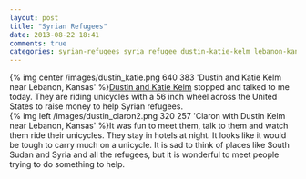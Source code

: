 ```yaml
---
layout: post
title: "Syrian Refugees"
date: 2013-08-22 18:41
comments: true
categories: syrian-refugees syria refugee dustin-katie-kelm lebanon-kansas mankato-kansas south-sudan
---
```

{% img center /images/dustin_katie.png 640 383 'Dustin and Katie Kelm near Lebanon, Kansas' %}[Dustin and Katie Kelm](https://www.facebook.com/RefugeRide) stopped and talked to me today.  They are riding unicycles with a 56 inch wheel across the United States to raise money to help Syrian refugees.  
{% img left /images/dustin_claron2.png 320 257 'Claron with Dustin Kelm near Lebanon, Kansas' %}It was fun to meet them, talk to them and watch them ride their unicycles.  They stay in hotels at night.  It looks like it would be tough to carry much on a unicycle.  It is sad to think of places like South Sudan and Syria and all the refugees, but it is wonderful to meet people trying to do something to help.

